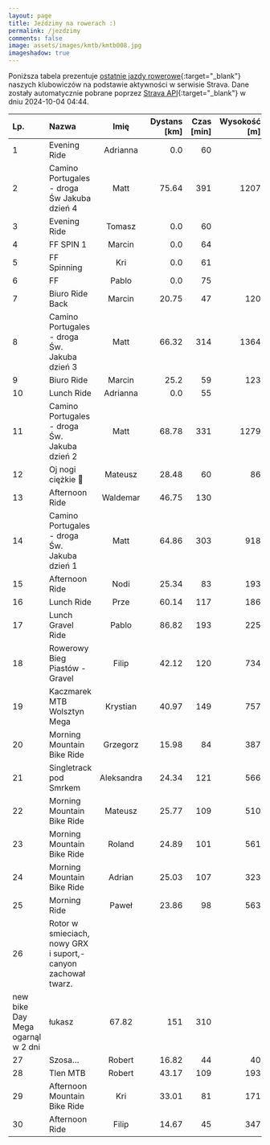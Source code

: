 ```yaml
---
layout: page
title: Jeździmy na rowerach :)
permalink: /jezdzimy
comments: false
image: assets/images/kmtb/kmtb008.jpg
imageshadow: true
---
```


Poniższa tabela prezentuje [ostatnie jazdy rowerowe](https://www.strava.com/clubs/336381){:target="_blank"} naszych klubowiczów na podstawie aktywności w serwisie Strava. Dane zostały automatycznie pobrane poprzez [Strava API](https://developers.strava.com/docs/reference/#api-Clubs-getClubActivitiesById){:target="_blank"} w dniu 2024-10-04 04:44.

Lp. | Nazwa | Imię | Dystans [km] | Czas [min] | Wysokość [m]
:--- | :--- | :---: | ---: | ---: | ---:
1|Evening Ride|Adrianna|0.0|60|
2|Camino Portugales  - droga Św Jakuba  dzień 4|Matt|75.64|391|1207
3|Evening Ride|Tomasz|0.0|60|
4|FF SPIN 1|Marcin|0.0|64|
5|FF Spinning|Kri|0.0|61|
6|FF|Pablo|0.0|75|
7|Biuro Ride Back|Marcin|20.75|47|120
8|Camino Portugales - droga Św. Jakuba  dzień  3|Matt|66.32|314|1364
9|Biuro Ride|Marcin|25.2|59|123
10|Lunch Ride|Adrianna|0.0|55|
11|Camino Portugales - droga Św. Jakuba dzień 2|Matt|68.78|331|1279
12|Oj nogi ciężkie 😬|Mateusz|28.48|60|86
13|Afternoon Ride|Waldemar|46.75|130|
14|Camino Portugales - droga Św. Jakuba  dzień 1|Matt|64.86|303|918
15|Afternoon Ride|Nodi|25.34|83|193
16|Lunch Ride|Prze|60.14|117|186
17|Lunch Gravel Ride|Pablo|86.82|193|225
18|Rowerowy Bieg Piastów - Gravel|Filip|42.12|120|734
19|Kaczmarek MTB Wolsztyn Mega|Krystian|40.97|149|757
20|Morning Mountain Bike Ride|Grzegorz|15.98|84|387
21|Singletrack pod Smrkem|Aleksandra|24.34|121|566
22|Morning Mountain Bike Ride|Mateusz|25.77|109|510
23|Morning Mountain Bike Ride|Roland|24.89|101|561
24|Morning Mountain Bike Ride|Adrian|25.03|107|323
25|Morning Ride|Paweł|23.86|98|563
26|Rotor w smieciach, nowy GRX i suport,-canyon zachował twarz.
new bike Day Mega ogarnąl w 2 dni|łukasz|67.82|151|310
27|Szosa…|Robert|16.82|44|40
28|Tlen MTB|Robert|43.17|109|193
29|Afternoon Mountain Bike Ride|Kri|33.01|81|171
30|Afternoon Ride|Filip|14.67|45|347
